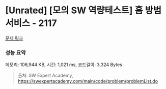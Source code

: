 # [Unrated] [모의 SW 역량테스트] 홈 방범 서비스 - 2117 

[문제 링크](https://swexpertacademy.com/main/code/problem/problemDetail.do?contestProbId=AV5V61LqAf8DFAWu) 

### 성능 요약

메모리: 106,944 KB, 시간: 1,021 ms, 코드길이: 3,324 Bytes



> 출처: SW Expert Academy, https://swexpertacademy.com/main/code/problem/problemList.do